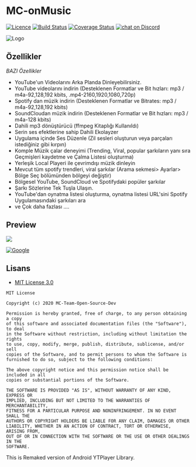 # MC-onMusic

[![Licence](https://img.shields.io/badge/license-MIT-green.svg?style=flat-square)](http://ozgurlisanslar.org.tr/mit/)
[![Build Status](https://travis-ci.org/boennemann/badges.svg?branch=master)](https://travis-ci.org/boennemann/badges)
[![Coverage Status](https://coveralls.io/repos/github/MC-Team2212/MC-onMusic/badge.svg?branch=master)](https://coveralls.io/github/MC-Team2212/MC-onMusic?branch=master)
 <a href="https://discord.gg/W2Va5F">
        <img src="https://img.shields.io/discord/567778703141109760?logo=discord"
            alt="chat on Discord"></a>

![Logo](https://github.com/MC-Team2212/MC-onMusic/blob/master/app/src/main/res/mipmap-xxhdpi/ic_launcher.png)






## Özellikler

*BAZI Özellikler*

* YouTube'un Videolarını Arka Planda Dinleyebilirsiniz.
* YouTube videolarını indirin (Desteklenen Formatlar ve Bit hızları: mp3 / m4a-92,128,192 kbits, .mp4-2160,1920,1080,720p)
* Spotify dan müzik indirin (Desteklenen Formatlar ve Bitrates: mp3 / m4a-92,128,192 kbits)
* SoundCloudan müzik indirin (Desteklenen Formatlar ve Bit hızları: mp3 / m4a-128 kbits)
* Dahili mp3 dönüştürücü (ffmpeg Kitaplığı Kullanıldı)
* Serin ses efektlerine sahip Dahili Ekolayzer
* Uygulama içinde Ses Düzenle (Zil sesleri oluşturun veya parçaları istediğiniz gibi kırpın)
* Komple Müzik çalar deneyimi (Trending, Viral, popular şarkıların yanı sıra Geçmişleri kaydetme ve Çalma Listesi oluşturma)
* Yerleşik Local Playeri ile çevrimdışı müzik dinleyin
* Mevcut tüm spotify trendleri, viral şarkılar (Arama sekmesi> Ayarlar> Bölge Seç bölümünden bölgeyi değiştir)
* Bölgesel YouTube, SoundCloud ve Spotifydaki popüler şarkılar
* Şarkı Sözlerine Tek Tuşla Ulaşın.
* YouTube'dan oynatma listesi oluşturma, oynatma listesi URL'sini Spotify Uygulamasındaki şarkıları ara
* ve Çok daha fazlası ....


## Preview

<img src="https://github.com/MC-Team2212/MC-onMusic/blob/master/Screen%20Shots/Screen%20Shot%201.png"/>


[![Google](https://github.com/MC-Team2212/MC-onMusic/blob/master/Screen%20Shots/google-play-badge.png)](https://play.google.com/store/apps/details?id=com.mc.onmusic_relase)






## Lisans

* [MIT License 3.0](http://ozgurlisanslar.org.tr/mit/)

```
MIT License

Copyright (c) 2020 MC-Team-Open-Source-Dev

Permission is hereby granted, free of charge, to any person obtaining a copy
of this software and associated documentation files (the "Software"), to deal
in the Software without restriction, including without limitation the rights
to use, copy, modify, merge, publish, distribute, sublicense, and/or sell
copies of the Software, and to permit persons to whom the Software is
furnished to do so, subject to the following conditions:

The above copyright notice and this permission notice shall be included in all
copies or substantial portions of the Software.

THE SOFTWARE IS PROVIDED "AS IS", WITHOUT WARRANTY OF ANY KIND, EXPRESS OR
IMPLIED, INCLUDING BUT NOT LIMITED TO THE WARRANTIES OF MERCHANTABILITY,
FITNESS FOR A PARTICULAR PURPOSE AND NONINFRINGEMENT. IN NO EVENT SHALL THE
AUTHORS OR COPYRIGHT HOLDERS BE LIABLE FOR ANY CLAIM, DAMAGES OR OTHER
LIABILITY, WHETHER IN AN ACTION OF CONTRACT, TORT OR OTHERWISE, ARISING FROM,
OUT OF OR IN CONNECTION WITH THE SOFTWARE OR THE USE OR OTHER DEALINGS IN THE
SOFTWARE.
```


This is Remaked version of Android YTPlayer Library.
